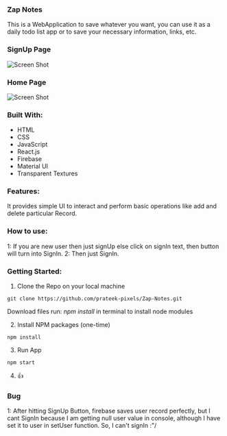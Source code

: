 ### Zap Notes
This is a WebApplication to save whatever you want, you can use it as a daily todo list app or to save your necessary information, links, etc.

### SignUp Page
![Screen Shot](https://i.ibb.co/D7SGtc6/Screenshot-579.png)


### Home Page
![Screen Shot](https://i.ibb.co/8KmH1jd/Screenshot-578.png)

### Built With:
* HTML
* CSS
* JavaScript
* React.js
* Firebase
* Material UI
* Transparent Textures

### Features:
It provides simple UI to interact and perform basic operations like add and delete particular Record.

### How to use:
1: If you are new user then just signUp
else click on signIn text, then button will turn into SignIn.
2: Then just SignIn.

### Getting Started:

1. Clone the Repo on your local machine 
```
git clone https://github.com/prateek-pixels/Zap-Notes.git
```
Download files
run: *npm install* in terminal to install node modules

2. Install NPM packages (one-time)
```
npm install
```

3. Run App
```
npm start
```

4. 👍

### Bug
1: After hitting SignUp Button, firebase saves user record perfectly, 
but I cant SignIn because I am getting null user value in console, although I have set it to user in setUser function.
So, I can't signIn :"/
